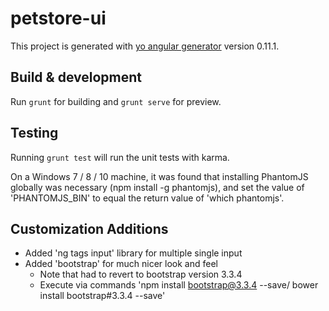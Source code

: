 # petstore-ui

This project is generated with [yo angular generator](https://github.com/yeoman/generator-angular)
version 0.11.1.

## Build & development

Run `grunt` for building and `grunt serve` for preview.

## Testing

Running `grunt test` will run the unit tests with karma.

On a Windows 7 / 8 / 10 machine, it was found that installing PhantomJS globally was necessary (npm install -g phantomjs), and set the value of 'PHANTOMJS_BIN' to equal the return value of 'which phantomjs'.


## Customization Additions

* Added 'ng tags input' library for multiple single input
* Added 'bootstrap' for much nicer look and feel
    * Note that had to revert to bootstrap version 3.3.4 
    * Execute via commands 'npm install bootstrap@3.3.4 --save/ bower install bootstrap#3.3.4 --save'